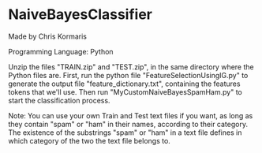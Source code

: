 # NaiveBayesClassifier

Made by Chris Kormaris

Programming Language: Python

Unzip the files "TRAIN.zip" and "TEST.zip", in the same directory where the Python files are. First, run the python file "FeatureSelectionUsingIG.py" to generate the output file "feature_dictionary.txt", containing the features tokens that we'll use. Then run "MyCustomNaiveBayesSpamHam.py" to start the classification process.

Note: You can use your own Train and Test text files if you want, as long as they contain "spam" or "ham" in their names, according to their category. The existence of the substrings "spam" or "ham" in a text file defines in which category of the two the text file belongs to.

